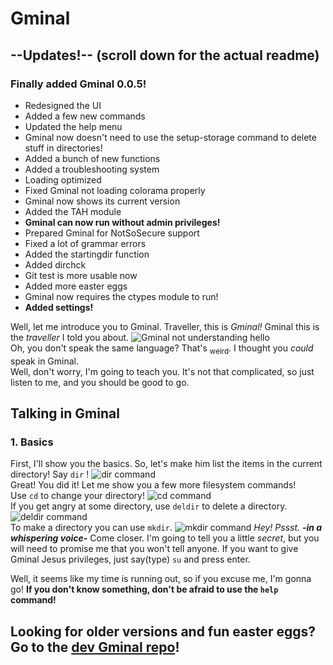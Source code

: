 # Gminal
## --Updates!-- (scroll down for the actual readme)
### Finally added Gminal 0.0.5!
- Redesigned the UI
- Added a few new commands
- Updated the help menu
- Gminal now doesn't need to use the setup-storage command to delete stuff in directories!
- Added a bunch of new functions
- Added a troubleshooting system
- Loading optimized
- Fixed Gminal not loading colorama properly
- Gminal now shows its current version
- Added the TAH module
- **Gminal can now run without admin privileges!**
- Prepared Gminal for NotSoSecure support
- Fixed a lot of grammar errors
- Added the startingdir function
- Added dirchck
- Git test is more usable now
- Added more easter eggs
- Gminal now requires the ctypes module to run!
- **Added settings!**
  
  
Well, let me introduce you to Gminal.
Traveller, this is _Gminal!_ Gminal this is the _traveller_ I told you about.
![Gminal not understanding hello](https://github.com/ItzFimes/Gminal_dev/assets/83063145/2f306a46-32e0-4e37-a963-f1b96ce34561)   
Oh, you don't speak the same language? That's <sub>weird</sub>. I thought you _could_ speak in Gminal.  
Well, don't worry, I'm going to teach you. It's not that complicated, so just listen to me, and you should be good to go.

## Talking in Gminal
### 1. Basics
First, I'll show you the basics. So, let's make him list the items in the current directory! Say `dir` !
![dir command](https://github.com/ItzFimes/Gminal_dev/assets/83063145/1272104d-25f1-49ce-b578-b7fb76c68474)  
Great! You did it! Let me show you a few more filesystem commands!  
Use `cd` to change your directory! 
![cd command](https://github.com/ItzFimes/Gminal_dev/assets/83063145/0ec2caf5-9ac3-45a6-8e4a-eaa8467aa97a)  
If you get angry at some directory, use `deldir` to delete a directory.
![deldir command](https://github.com/ItzFimes/Gminal_dev/assets/83063145/07ebc261-d623-4059-8e92-09f39d451b9b)  
To make a directory you can use `mkdir`.
![mkdir command](https://github.com/ItzFimes/Gminal_dev/assets/83063145/15e56603-914d-4c32-a398-989f1136ed9b)
_Hey! Pssst._ _**-in a whispering voice-**_ Come closer. I'm going to tell you a little _secret_, but you will need to promise me that you won't tell anyone. If you want to give Gminal Jesus privileges, just say(type) `su` and press enter.  

Well, it seems like my time is running out, so if you excuse me, I'm gonna go! **If you don't know something, don't be afraid to use the `help` command!**

## Looking for older versions and fun easter eggs? Go to the [dev Gminal repo](https://github.com/ItzFimes/Gminal_dev)!
